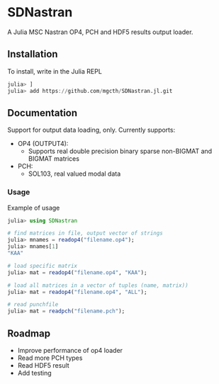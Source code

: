 # SDNastran

A Julia MSC Nastran OP4, PCH and HDF5 results output loader.

## Installation
To install, write in the Julia REPL

```julia
julia> ]
julia> add https://github.com/mgcth/SDNastran.jl.git
```

## Documentation
Support for output data loading, only. Currently supports:
* OP4 (OUTPUT4):
    * Supports real double precision binary sparse non-BIGMAT and BIGMAT matrices
* PCH:
    * SOL103, real valued modal data

### Usage
Example of usage

```julia
julia> using SDNastran

# find matrices in file, output vector of strings
julia> mnames = readop4("filename.op4");
julia> mnames[1]
"KAA"

# load specific matrix
julia> mat = readop4("filename.op4", "KAA");

# load all matrices in a vector of tuples (name, matrix))
julia> mat = readop4("filename.op4", "ALL");

# read punchfile
julia> mat = readpch("filename.pch");
```

## Roadmap
- Improve performance of op4 loader
- Read more PCH types 
- Read HDF5 result
- Add testing
